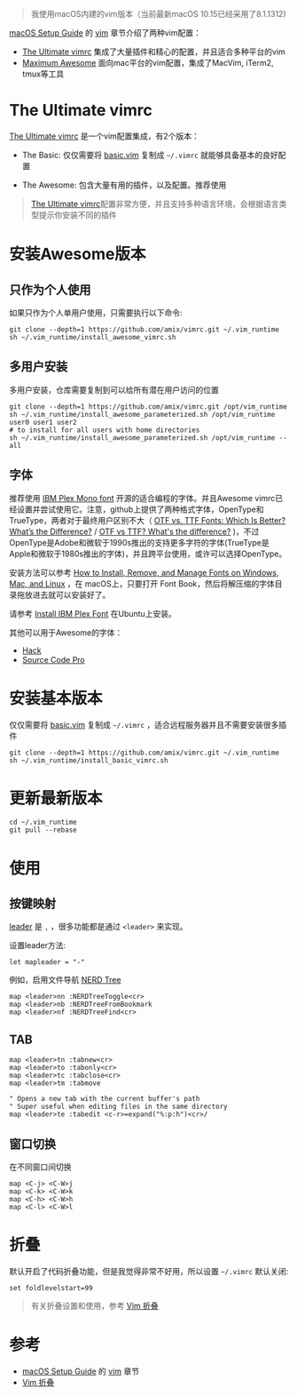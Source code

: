 > 我使用macOS内建的vim版本（当前最新macOS 10.15已经采用了8.1.1312)

[macOS Setup Guide](https://sourabhbajaj.com/mac-setup/) 的 [vim](https://sourabhbajaj.com/mac-setup/Vim/) 章节介绍了两种vim配置：

- [The Ultimate vimrc](https://github.com/amix/vimrc) 集成了大量插件和精心的配置，并且适合多种平台的vim
- [Maximum Awesome](https://github.com/square/maximum-awesome) 面向mac平台的vim配置，集成了MacVim, iTerm2, tmux等工具

# The Ultimate vimrc

[The Ultimate vimrc](https://github.com/amix/vimrc) 是一个vim配置集成，有2个版本：

- The Basic: 仅仅需要将 [basic.vim](https://github.com/amix/vimrc/blob/master/vimrcs/basic.vim) 复制成 `~/.vimrc` 就能够具备基本的良好配置

- The Awesome: 包含大量有用的插件，以及配置。推荐使用

> [The Ultimate vimrc](https://github.com/amix/vimrc)配置非常方便，并且支持多种语言环境，会根据语言类型提示你安装不同的插件

# 安装Awesome版本

## 只作为个人使用

如果只作为个人单用户使用，只需要执行以下命令:

```
git clone --depth=1 https://github.com/amix/vimrc.git ~/.vim_runtime
sh ~/.vim_runtime/install_awesome_vimrc.sh
```

## 多用户安装

多用户安装，仓库需要复制到可以给所有潜在用户访问的位置

```
git clone --depth=1 https://github.com/amix/vimrc.git /opt/vim_runtime
sh ~/.vim_runtime/install_awesome_parameterized.sh /opt/vim_runtime user0 user1 user2
# to install for all users with home directories
sh ~/.vim_runtime/install_awesome_parameterized.sh /opt/vim_runtime --all
```

## 字体

推荐使用 [IBM Plex Mono font](https://github.com/IBM/plex) 开源的适合编程的字体。并且Awesome vimrc已经设置并尝试使用它。注意，github上提供了两种格式字体，OpenType和TrueType，两者对于最终用户区别不大（ [OTF vs. TTF Fonts: Which Is Better? What’s the Difference?](https://www.makeuseof.com/tag/otf-vs-ttf-fonts-one-better/) /  [OTF vs TTF? What's the difference?](https://356labs.com/blog/otf-vs-ttf-whats-the-difference/) )，不过OpenType是Adobe和微软于1990s推出的支持更多字符的字体(TrueType是Apple和微软于1980s推出的字体)，并且跨平台使用，或许可以选择OpenType。

安装方法可以参考 [How to Install, Remove, and Manage Fonts on Windows, Mac, and Linux](https://www.howtogeek.com/192980/how-to-install-remove-and-manage-fonts-on-windows-mac-and-linux/) ，在 macOS上，只要打开 Font Book，然后将解压缩的字体目录拖放进去就可以安装好了。

请参考 [Install IBM Plex Font](https://blog.programster.org/install-IBM-plex-font) 在Ubuntu上安装。

其他可以用于Awesome的字体：

- [Hack](http://sourcefoundry.org/hack/)
- [Source Code Pro](https://adobe-fonts.github.io/source-code-pro/)

# 安装基本版本

 仅仅需要将 [basic.vim](https://github.com/amix/vimrc/blob/master/vimrcs/basic.vim) 复制成 `~/.vimrc` ，适合远程服务器并且不需要安装很多插件

```
git clone --depth=1 https://github.com/amix/vimrc.git ~/.vim_runtime
sh ~/.vim_runtime/install_basic_vimrc.sh
```

# 更新最新版本

```
cd ~/.vim_runtime
git pull --rebase
```

# 使用

## 按键映射

[leader](http://learnvimscriptthehardway.stevelosh.com/chapters/06.html#leader) 是 `,` ，很多功能都是通过 `<leader>` 来实现。

设置leader方法:

```
let mapleader = "-"
```

例如，启用文件导航 [NERD Tree](https://github.com/scrooloose/nerdtree)

```
map <leader>nn :NERDTreeToggle<cr>
map <leader>nb :NERDTreeFromBookmark 
map <leader>nf :NERDTreeFind<cr>
```

## TAB

```
map <leader>tn :tabnew<cr>
map <leader>to :tabonly<cr>
map <leader>tc :tabclose<cr>
map <leader>tm :tabmove 

" Opens a new tab with the current buffer's path
" Super useful when editing files in the same directory
map <leader>te :tabedit <c-r>=expand("%:p:h")<cr>/
```

## 窗口切换

在不同窗口间切换

```
map <C-j> <C-W>j
map <C-k> <C-W>k
map <C-h> <C-W>h
map <C-l> <C-W>l
```

# 折叠

默认开启了代码折叠功能，但是我觉得非常不好用，所以设置 `~/.vimrc` 默认关闭:

```
set foldlevelstart=99
```

> 有关折叠设置和使用，参考 [Vim 折叠](https://www.jianshu.com/p/16e0b822b682)

# 参考

* [macOS Setup Guide](https://sourabhbajaj.com/mac-setup/) 的 [vim](https://sourabhbajaj.com/mac-setup/Vim/) 章节
* [Vim 折叠](https://www.jianshu.com/p/16e0b822b682)